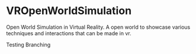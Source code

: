 # VROpenWorldSimulation
Open World Simulation in Virtual Reality. A open world to showcase various techniques and interactions that can be made in vr.

Testing Branching